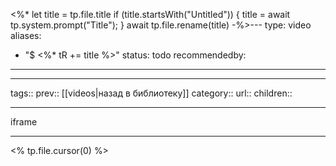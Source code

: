 <%*
let title = tp.file.title
if (title.startsWith("Untitled")) {
title = await tp.system.prompt("Title");
}
await tp.file.rename(title)
-%>---
type: video
aliases: 
- "$ <%* tR += title %>"
status: todo
recommendedby:
---
___
tags:: 
prev:: [[videos|назад в библиотеку]]
category::
url::
children::
___

iframe

___

<% tp.file.cursor(0) %>